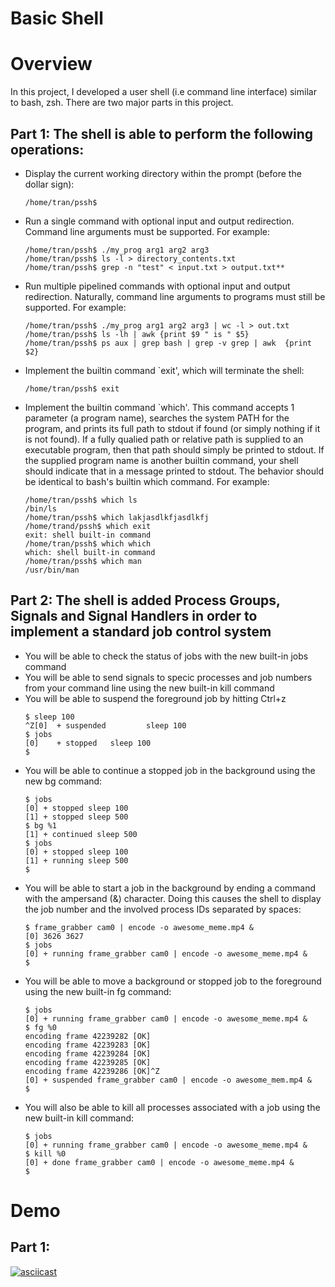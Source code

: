 # Basic Shell

# Overview
In this project, I developed a user shell (i.e command line interface) similar to bash, zsh. There are two major parts in this project. <br />

## Part 1: The shell is able to perform the following operations: <br />
  * Display the current working directory within the prompt (before the dollar sign): <br />
    ```
    /home/tran/pssh$
    ```
  * Run a single command with optional input and output redirection. Command line arguments must be supported. For example:
    ```
    /home/tran/pssh$ ./my_prog arg1 arg2 arg3
    /home/tran/pssh$ ls -l > directory_contents.txt
    /home/tran/pssh$ grep -n "test" < input.txt > output.txt**
    ```
  * Run multiple pipelined commands with optional input and output redirection. Naturally, command line arguments to programs must still be supported. For example:
    ```
    /home/tran/pssh$ ./my_prog arg1 arg2 arg3 | wc -l > out.txt
    /home/tran/pssh$ ls -lh | awk {print $9 " is " $5}
    /home/tran/pssh$ ps aux | grep bash | grep -v grep | awk  {print $2}
    ```
  * Implement the builtin command `exit', which will terminate the shell:
    ```
    /home/tran/pssh$ exit
    ```
  * Implement the builtin command `which'. This command accepts 1 parameter (a program name), searches the system PATH for the program, and prints its full path to stdout if found (or simply nothing if it is not found). If a fully qualied path or relative path is supplied to an executable program, then that path should simply be printed to stdout. If the supplied program name is another builtin command, your shell should indicate that in a message printed to stdout. The behavior should be identical to bash's builtin which command. For example:
    ```
    /home/tran/pssh$ which ls
    /bin/ls
    /home/tran/pssh$ which lakjasdlkfjasdlkfj
    /home/trand/pssh$ which exit
    exit: shell built-in command
    /home/tran/pssh$ which which
    which: shell built-in command
    /home/tran/pssh$ which man
    /usr/bin/man
    ```
## Part 2: The shell is added Process Groups, Signals and Signal Handlers in order to implement a standard job control system <br />
   * You will be able to check the status of jobs with the new built-in jobs command <br />
   * You will be able to send signals to specic processes and job numbers from your command line using the new built-in kill command <br />
   * You will be able to suspend the foreground job by hitting Ctrl+z 
     ```
     $ sleep 100
     ^Z[0]  + suspended         sleep 100
     $ jobs
     [0]    + stopped   sleep 100
     $
     ```
   * You will be able to continue a stopped job in the background using the new bg command: <br />
     ```
     $ jobs
     [0] + stopped sleep 100
     [1] + stopped sleep 500
     $ bg %1
     [1] + continued sleep 500
     $ jobs
     [0] + stopped sleep 100
     [1] + running sleep 500
     $
     ```
   * You will be able to start a job in the background by ending a command with the ampersand (&) character. Doing this causes the shell to display the job number and the involved process IDs separated by spaces: <br />
     ```
     $ frame_grabber cam0 | encode -o awesome_meme.mp4 &
     [0] 3626 3627
     $ jobs
     [0] + running frame_grabber cam0 | encode -o awesome_meme.mp4 &
     $
     ```
   * You will be able to move a background or stopped job to the foreground using the new built-in fg command: <br />
     ```
     $ jobs
     [0] + running frame_grabber cam0 | encode -o awesome_meme.mp4 &
     $ fg %0
     encoding frame 42239282 [OK]
     encoding frame 42239283 [OK]
     encoding frame 42239284 [OK]
     encoding frame 42239285 [OK]
     encoding frame 42239286 [OK]^Z
     [0] + suspended frame_grabber cam0 | encode -o awesome_mem.mp4 &
     $
     ```
   * You will also be able to kill all processes associated with a job using the new built-in kill command:
     ```
     $ jobs
     [0] + running frame_grabber cam0 | encode -o awesome_meme.mp4 &
     $ kill %0
     [0] + done frame_grabber cam0 | encode -o awesome_meme.mp4 &
     $
     ```
# Demo
## Part 1:
[![asciicast](https://asciinema.org/a/569210.svg)](https://asciinema.org/a/569210)

   
    
    
   
